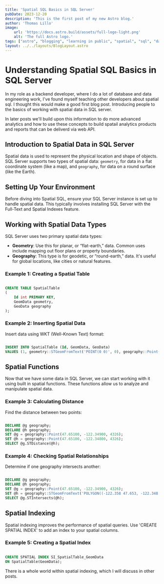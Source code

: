 ```yaml
---
title: 'Spatial SQL Basics in SQL Server'
pubDate: 2023-12-20
description: 'This is the first post of my new Astro blog.'
author: 'Thomas Lillo'
image:
    url: 'https://docs.astro.build/assets/full-logo-light.png'
    alt: 'The full Astro logo.'
tags: ["astro", "blogging", "learning in public", "spatial", "sql", "data", "gis"]
layout: ../../layouts/BlogLayout.astro
---
```

# Understanding Spatial SQL Basics in SQL Server

In my role as a backend developer, where I do a lot of database and data engineering work, I've found myself teaching other developers about spatial sql. I thought this would make a good first blog post. Introducing people to the basics of working with spatial data in SQL server.

In later posts we'll build upon this information to do more advanced analytics and how to use these concepts to build spatail analytics products and reports that can be deliverd via web API.

## Introduction to Spatial Data in SQL Server

Spatial data is used to represent the physical location and shape of objects. SQL Server supports two types of spatial data: `geometry`, for data in a flat coordinate system (like a map), and `geography`, for data on a round surface (like the Earth).

## Setting Up Your Environment

Before diving into Spatial SQL, ensure your SQL Server instance is set up to handle spatial data. This typically involves installing SQL Server with the Full-Text and Spatial Indexes feature.

## Working with Spatial Data Types

SQL Server uses two primary spatial data types:

- **Geometry**: Use this for planar, or “flat-earth,” data. Common uses include mapping out floor plans or property boundaries.
- **Geography**: This type is for geodetic, or “round-earth,” data. It's useful for global locations, like cities or natural features.

### Example 1: Creating a Spatial Table

```sql

CREATE TABLE SpatialTable
(
    Id int PRIMARY KEY,
    GeomData geometry,
    GeoData geography
);

```

### Example 2: Inserting Spatial Data

Insert data using WKT (Well-Known Text) format:

```sql

INSERT INTO SpatialTable (Id, GeomData, GeoData)
VALUES (1, geometry::STGeomFromText('POINT(0 0)', 0), geography::Point(0, 0, 4326));

```

## Spatial Functions

Now that we have some data in SQL Server, we can start working with it using built in spatial functions. These functions allow us to analyze and manipulate spatial data.

### Example 3: Calculating Distance

Find the distance between two points:

```sql

DECLARE @g geography;
DECLARE @h geography;
SET @g = geography::Point(47.65100, -122.34900, 4326);
SET @h = geography::Point(47.65100, -122.34800, 4326);
SELECT @g.STDistance(@h);

```
### Example 4: Checking Spatial Relationships

Determine if one geography intersects another:

```sql

DECLARE @g geography;
DECLARE @h geography;
SET @g = geography::Point(47.65100, -122.34900, 4326);
SET @h = geography::STGeomFromText('POLYGON((-122.358 47.653, -122.348 47.653, -122.348 47.640, -122.358 47.640, -122.358 47.653))', 4326);
SELECT @g.STIntersects(@h);

```

## Spatial Indexing

Spatial indexing improves the performance of spatial queries. Use 'CREATE SPATIAL INDEX' to add an index to your spatial columns.

### Example 5: Creating a Spatial Index

```sql

CREATE SPATIAL INDEX SI_SpatialTable_GeomData
ON SpatialTable(GeomData);

```

There is a whole world within spatial indexing, which I will discuss in other posts.